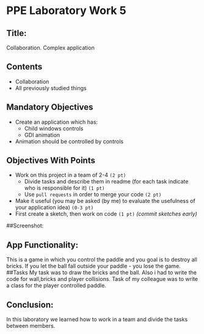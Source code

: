 <h1> PPE Laboratory Work 5 </h1>
<h2>Title:</h2>
Collaboration. Complex application

## Contents
* Collaboration
* All previously studied things

## Mandatory Objectives
* Create an application which has:
  * Child windows controls
  * GDI animation
* Animation should be controlled by controls

## Objectives With Points
* Work on this project in a team of 2-4 `(2 pt)`
  * Divide tasks and describe them in readme (for each task indicate who is responsible for it) `(1 pt)`
  * Use `pull requests` in order to merge your code `(2 pt)`
* Make it useful (you may be asked (by me) to evaluate the usefulness of your application idea) `(0-3 pt)`
* First create a sketch, then work on code `(1 pt)` _(commit sketches early)_

##Screenshot:

## App Functionality:
This is a game in which you control the paddle and you goal is to destroy all bricks. If you let the ball fall outside your paddle - you lose the game.
##Tasks 
My task was to draw the bricks and the ball. Also i had to write the code for wall,bricks and player collisions.
Task of my colleague was to write a class for the player controlled paddle.
## Conclusion: 
In this laboratory we learned how to work in a team and divide the tasks between members. 
